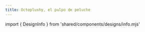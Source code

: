 ```yaml
---
title: Octoplushy, el pulpo de peluche
---
```


import { DesignInfo } from 'shared/components/designs/info.mjs'

<DesignInfo design='octoplushy' docs />

